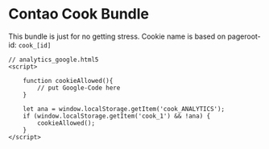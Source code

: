 # Contao Cook Bundle

This bundle is just for no getting stress.
Cookie name is based on pageroot-id: ```cook_[id]```

```
// analytics_google.html5
<script>

    function cookieAllowed(){
        // put Google-Code here
    }

    let ana = window.localStorage.getItem('cook_ANALYTICS');
    if (window.localStorage.getItem('cook_1') && !ana) {
        cookieAllowed();
    }
</script>
```
